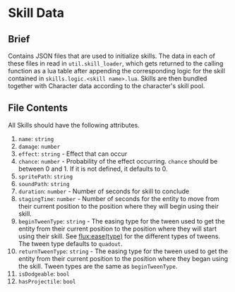 # Skill Data

## Brief

Contains JSON files that are used to initialize skills. The data in each of these files in read in `util.skill_loader`, which gets returned to the calling function as a lua table after appending the corresponding logic for the skill contained in `skills.logic.<skill name>.lua`. Skills are then bundled together with Character data according to the character's skill pool.

## File Contents

All Skills should have the following attributes.

1. `name`: `string`
2. `damage`: `number`
3. `effect`: `string` - Effect that can occur
4. `chance`: `number` - Probability of the effect occurring. `chance` should be between 0 and 1. If it is not defined, it defaults to 0.
5. `spritePath`: `string`
6. `soundPath`: `string`
7. `duration`: `number` - Number of seconds for skill to conclude
8. `stagingTime`: `number` - Number of seconds for the entity to move from their current position to the position where they will begin using their skill.
9. `beginTweenType`: `string` - The easing type for the tween used to get the entity from their current position to the position where they will start using their skill. See [flux:ease(type)](https://github.com/rxi/flux/blob/master/README.md#easetype) for the different types of tweens. The tween type defaults to `quadout`.
10. `returnTweenType`: `string` - The easing type for the tween used to get the entity from their current position to the position where they began using the skill. Tween types are the same as `beginTweenType`.
11. `isDodgeable`: `bool`
12. `hasProjectile`: `bool`
